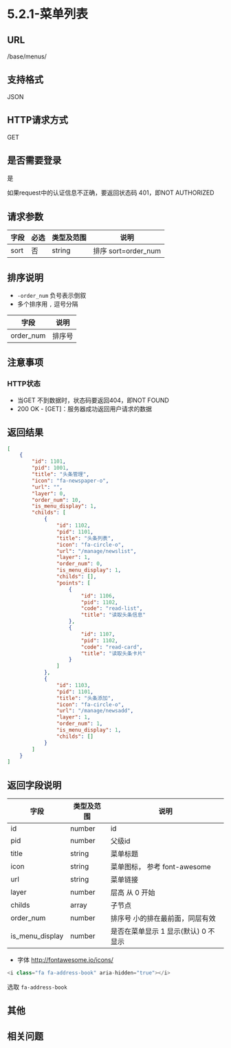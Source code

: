 # 5.2.1-菜单列表

## URL

/base/menus/

## 支持格式

JSON

## HTTP请求方式

GET

## 是否需要登录

是

如果request中的认证信息不正确，要返回状态码 401，即NOT AUTHORIZED

## 请求参数

字段 | 必选 | 类型及范围 | 说明
----|------|----------|-------------
sort                  |   否   | string  | 排序 sort=order_num

## 排序说明

- `-order_num` 负号表示倒叙
- 多个排序用 `,` 逗号分隔

字段 | 说明
----|------
order_num     | 排序号

## 注意事项

### HTTP状态

- 当GET 不到数据时，状态码要返回404，即NOT FOUND
- 200 OK - [GET]：服务器成功返回用户请求的数据

## 返回结果

```json
[
    {
        "id": 1101,
        "pid": 1001,
        "title": "头条管理",
        "icon": "fa-newspaper-o",
        "url": "",
        "layer": 0,
        "order_num": 10,
        "is_menu_display": 1,
        "childs": [
            {
                "id": 1102,
                "pid": 1101,
                "title": "头条列表",
                "icon": "fa-circle-o",
                "url": "/manage/newslist",
                "layer": 1,
                "order_num": 0,
                "is_menu_display": 1,
                "childs": [],
                "points": [
                    {
                        "id": 1106,
                        "pid": 1102,
                        "code": "read-list",
                        "title": "读取头条信息"
                    },
                    {
                        "id": 1107,
                        "pid": 1102,
                        "code": "read-card",
                        "title": "读取头条卡片"
                    }
                ]
            },
            {
                "id": 1103,
                "pid": 1101,
                "title": "头条添加",
                "icon": "fa-circle-o",
                "url": "/manage/newsadd",
                "layer": 1,
                "order_num": 1,
                "is_menu_display": 1,
                "childs": []
            }
        ]
    }
]
```

## 返回字段说明

字段 | 类型及范围 | 说明
----|----------|-------------
id                      | number     | id
pid                     | number     | 父级id
title                   | string     | 菜单标题
icon                    | string     | 菜单图标， 参考 font-awesome
url                     | string     | 菜单链接
layer                   | number     | 层高 从 0 开始
childs                  | array      | 子节点
order_num               | number     | 排序号 小的排在最前面，同层有效
is_menu_display         | number     | 是否在菜单显示 1 显示(默认) 0 不显示

- 字体 http://fontawesome.io/icons/

```js
<i class="fa fa-address-book" aria-hidden="true"></i>
``` 

选取 `fa-address-book`

## 其他

## 相关问题
